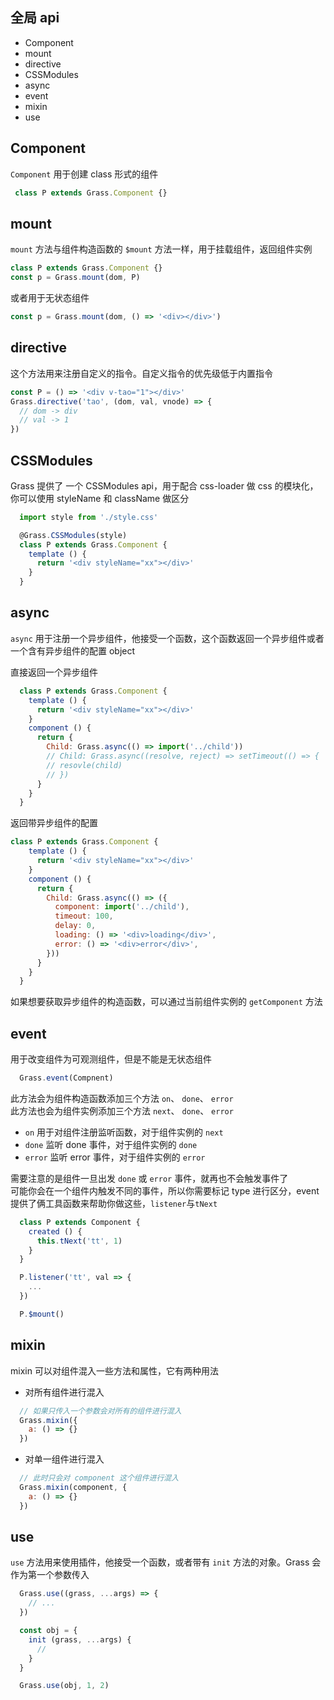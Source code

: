 ## 全局 api
+ Component
+ mount
+ directive
+ CSSModules
+ async
+ event
+ mixin
+ use

## Component
`Component` 用于创建 class 形式的组件
```js
 class P extends Grass.Component {}
```

## mount
`mount` 方法与组件构造函数的 `$mount` 方法一样，用于挂载组件，返回组件实例
```js
class P extends Grass.Component {}
const p = Grass.mount(dom, P)
```
或者用于无状态组件
```js
const p = Grass.mount(dom, () => '<div></div>')
```

## directive
这个方法用来注册自定义的指令。自定义指令的优先级低于内置指令
```js
const P = () => '<div v-tao="1"></div>'
Grass.directive('tao', (dom, val, vnode) => {
  // dom -> div
  // val -> 1
})
```

## CSSModules
Grass 提供了 一个 CSSModules api，用于配合 css-loader 做 css 的模块化，你可以使用 styleName 和 className 做区分
```js
  import style from './style.css'

  @Grass.CSSModules(style)
  class P extends Grass.Component {
    template () {
      return '<div styleName="xx"></div>'
    }
  }
```

## async
`async` 用于注册一个异步组件，他接受一个函数，这个函数返回一个异步组件或者一个含有异步组件的配置 object

直接返回一个异步组件
```js
  class P extends Grass.Component {
    template () {
      return '<div styleName="xx"></div>'
    }
    component () {
      return {
        Child: Grass.async(() => import('../child'))
        // Child: Grass.async((resolve, reject) => setTimeout(() => {
        // resovle(child)
        // })
      }
    }
  }
```
返回带异步组件的配置
```js
class P extends Grass.Component {
    template () {
      return '<div styleName="xx"></div>'
    }
    component () {
      return {
        Child: Grass.async(() => ({
          component: import('../child'),
          timeout: 100,
          delay: 0,
          loading: () => '<div>loading</div>',
          error: () => '<div>error</div>',
        }))
      }
    }
  }
```

如果想要获取异步组件的构造函数，可以通过当前组件实例的 `getComponent` 方法

## event
用于改变组件为可观测组件，但是不能是无状态组件
```js
  Grass.event(Compnent)
```
此方法会为组件构造函数添加三个方法 `on`、 `done`、 `error` <br/>
此方法也会为组件实例添加三个方法 `next`、 `done`、 `error`

+ `on` 用于对组件注册监听函数，对于组件实例的 `next`
+ `done` 监听 done 事件，对于组件实例的 `done`
+ `error` 监听 error 事件，对于组件实例的 `error`

需要注意的是组件一旦出发 `done` 或 `error` 事件，就再也不会触发事件了<br/>
可能你会在一个组件内触发不同的事件，所以你需要标记 type 进行区分，event 提供了俩工具函数来帮助你做这些，`listener`与`tNext`
```js
  class P extends Component {
    created () {
      this.tNext('tt', 1)
    }
  }

  P.listener('tt', val => {
    ...
  })

  P.$mount()
```


## mixin
mixin 可以对组件混入一些方法和属性，它有两种用法
+ 对所有组件进行混入
```js
  // 如果只传入一个参数会对所有的组件进行混入
  Grass.mixin({
    a: () => {}
  })
```
+ 对单一组件进行混入
```js
  // 此时只会对 component 这个组件进行混入
  Grass.mixin(component, {
    a: () => {}
  })
```

## use
`use` 方法用来使用插件，他接受一个函数，或者带有 `init` 方法的对象。Grass 会作为第一个参数传入
```js
  Grass.use((grass, ...args) => {
    // ...
  })

  const obj = {
    init (grass, ...args) {
      // 
    }
  }

  Grass.use(obj, 1, 2)
```